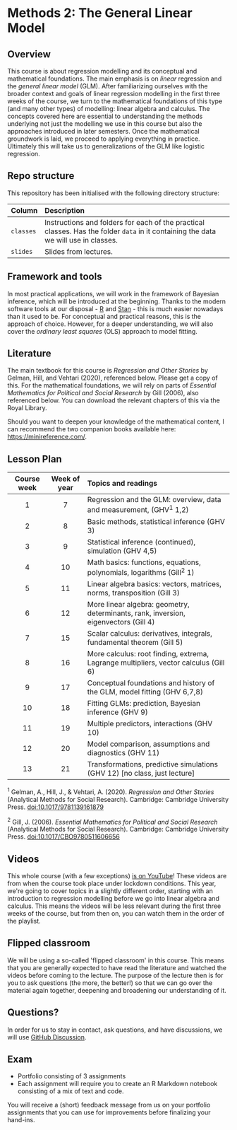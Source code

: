 # Methods 2: The General Linear Model

## Overview

This course is about regression modelling and its conceptual and mathematical foundations. The main emphasis is on *linear* regression and the *general linear model* (GLM). After familiarizing ourselves with the broader context and goals of linear regression modelling in the first three weeks of the course, we turn to the mathematical foundations of this type (and many other types) of modelling: linear algebra and calculus. The concepts covered here are essential to understanding the methods underlying not just the modelling we use in this course but also the approaches introduced in later semesters. Once the mathematical groundwork is laid, we proceed to applying everything in practice. Ultimately this will take us to generalizations of the GLM like logistic regression.

## Repo structure

This repository has been initialised with the following directory structure:

| Column | Description|
|--------|:-----------|
```classes``` | Instructions and folders for each of the practical classes. Has the folder ```data``` in it containing the data we will use in classes.
```slides``` | Slides from lectures.

## Framework and tools

In most practical applications, we will work in the framework of Bayesian inference, which will be introduced at the beginning. Thanks to the modern software tools at our disposal - [R](https://www.r-project.org/) and [Stan](https://mc-stan.org/) - this is much easier nowadays than it used to be. For conceptual and practical reasons, this is the approach of choice. However, for a deeper understanding, we will also cover the *ordinary least squares* (OLS) approach to model fitting.

## Literature

The main textbook for this course is *Regression and Other Stories* by Gelman, Hill, and Vehtari (2020), referenced below. Please get a copy of this. For the mathematical foundations, we will rely on parts of *Essential Mathematics for Political and Social Research* by Gill (2006), also referenced below. You can download the relevant chapters of this via the Royal Library.

Should you want to deepen your knowledge of the mathematical content, I can recommend the two companion books available here: https://minireference.com/.

## Lesson Plan

| Course week | Week of year | Topics and readings                                                                  |
|:-----------:|:------------:|:-------------------------------------------------------------------------------------|
| 1           | 7            | Regression and the GLM: overview, data and measurement, (GHV<sup>1</sup> 1,2)        |
| 2           | 8            | Basic methods, statistical inference (GHV 3)                                         |
| 3           | 9            | Statistical inference (continued), simulation (GHV 4,5)                              |
| 4           | 10            | Math basics: functions, equations, polynomials, logarithms (Gill<sup>2</sup> 1)      |
| 5           | 11           | Linear algebra basics: vectors, matrices, norms, transposition (Gill 3)              |
| 6           | 12           | More linear algebra: geometry, determinants, rank, inversion, eigenvectors (Gill 4)  |
| 7           | 15           | Scalar calculus: derivatives, integrals, fundamental theorem (Gill 5)                |
| 8           | 16           | More calculus: root finding, extrema, Lagrange multipliers, vector calculus (Gill 6) |
| 9           | 17           | Conceptual foundations and history of the GLM, model fitting (GHV 6,7,8)             |
| 10          | 18           | Fitting GLMs: prediction, Bayesian inference (GHV 9)                                 |
| 11          | 19           | Multiple predictors, interactions (GHV 10)                                           |
| 12          | 20           | Model comparison, assumptions and diagnostics (GHV 11)                               |
| 13          | 21           | Transformations, predictive simulations (GHV 12) [no class, just lecture]            |

<sup>1</sup> Gelman, A., Hill, J., & Vehtari, A. (2020). *Regression and Other Stories* (Analytical Methods for Social Research). Cambridge: Cambridge University Press. [doi:10.1017/9781139161879](https://doi.org/10.1017/9781139161879)

<sup>2</sup> Gill, J. (2006). *Essential Mathematics for Political and Social Research* (Analytical Methods for Social Research). Cambridge: Cambridge University Press. [doi:10.1017/CBO9780511606656](https://doi.org/10.1017/CBO9780511606656)

## Videos

This whole course (with a few exceptions) [is on YouTube](https://www.youtube.com/playlist?list=PLvJwKACYy5_MTdnrzxx_1sN389dS9OB3S)! These videos are from when the course took place under lockdown conditions. This year, we're going to cover topics in a slightly different order, starting with an introduction to regression modelling before we go into linear algebra and calculus. This means the videos will be less relevant during the first three weeks of the course, but from then on, you can watch them in the order of the playlist.

## Flipped classroom

We will be using a so-called 'flipped classroom' in this course. This means that you are generally expected to have read the literature and watched the videos before coming to the lecture. The purpose of the lecture then is for you to ask questions (the more, the better!) so that we can go over the material again together, deepening and broadening our understanding of it.

## Questions?

In order for us to stay in contact, ask questions, and have discussions, we will use [GitHub Discussion](https://github.com/orgs/methods-2-f23/discussions).

## Exam

- Portfolio consisting of 3 assignments
- Each assignment will require you to create an R Markdown notebook
consisting of a mix of text and code.

You will receive a (short) feedback message from us on your portfolio assignments that you can use for improvements before finalizing your hand-ins.

